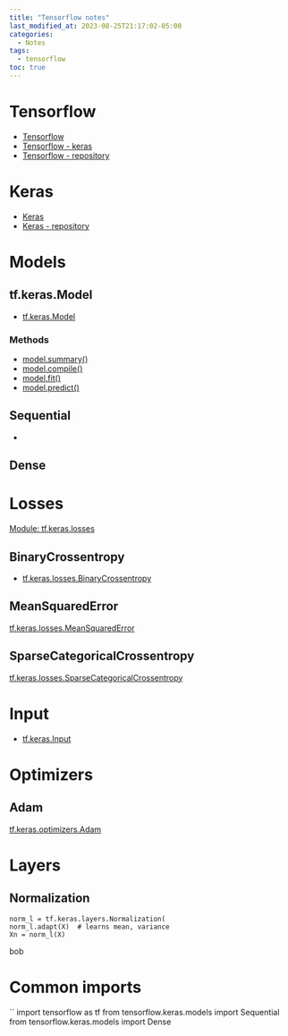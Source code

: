 ```yaml
---
title: "Tensorflow notes"
last_modified_at: 2023-08-25T21:17:02-05:00
categories:
  - Notes
tags:
  - tensorflow
toc: true
---
```

# Tensorflow 
- [Tensorflow](https://www.tensorflow.org/)
- [Tensorflow - keras](https://www.tensorflow.org/api_docs/python/tf/keras/)
- [Tensorflow - repository](https://github.com/tensorflow)

# Keras
- [Keras](https://keras.io/)
- [Keras - repository](https://github.com/keras-team/keras)

# Models
## tf.keras.Model
- [tf.keras.Model](https://www.tensorflow.org/api_docs/python/tf/keras/Model)


### Methods
- [model.summary()](https://www.tensorflow.org/api_docs/python/tf/keras/Model#summary)
- [model.compile()](https://www.tensorflow.org/api_docs/python/tf/keras/Model#compile)
- [model.fit()](https://www.tensorflow.org/api_docs/python/tf/keras/Model#fit)
- [model.predict()](https://www.tensorflow.org/api_docs/python/tf/keras/Model#predict)
## Sequential
-   

## Dense

# Losses
[Module: tf.keras.losses](https://www.tensorflow.org/api_docs/python/tf/keras/losses)

## BinaryCrossentropy
- [tf.keras.losses.BinaryCrossentropy](https://www.tensorflow.org/api_docs/python/tf/keras/losses/BinaryCrossentropy)


## MeanSquaredError
[tf.keras.losses.MeanSquaredError](https://www.tensorflow.org/api_docs/python/tf/keras/losses/MeanSquaredError)

## SparseCategoricalCrossentropy
[tf.keras.losses.SparseCategoricalCrossentropy](https://www.tensorflow.org/api_docs/python/tf/keras/losses/SparseCategoricalCrossentropy)


# Input
- [tf.keras.Input](https://www.tensorflow.org/api_docs/python/tf/keras/Input)


# Optimizers
##  Adam
[tf.keras.optimizers.Adam](https://www.tensorflow.org/api_docs/python/tf/keras/optimizers/Adam)

# Layers


## Normalization
```
norm_l = tf.keras.layers.Normalization(
norm_l.adapt(X)  # learns mean, variance
Xn = norm_l(X)
```

bob
# Common imports
`` 
import tensorflow as tf
from tensorflow.keras.models import Sequential
from tensorflow.keras.models import Dense
```
